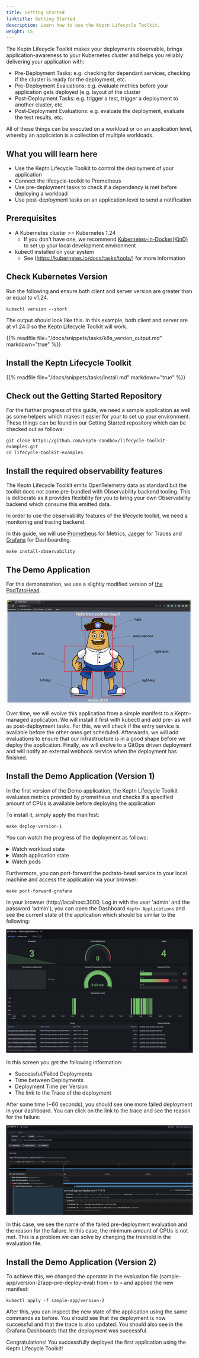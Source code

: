 ```yaml
---
title: Getting Started
linktitle: Getting Started
description: Learn how to use the Keptn Lifecycle Toolkit.
weight: 15
---
```


The Keptn Lifecycle Toolkit makes your deployments observable, brings application-awareness to your Kubernetes cluster and helps you reliably delivering your application with:

* Pre-Deployment Tasks: e.g. checking for dependant services, checking if the cluster is ready for the deployment, etc.
* Pre-Deployment Evaluations: e.g. evaluate metrics before your application gets deployed (e.g. layout of the cluster
* Post-Deployment Tasks: e.g. trigger a test, trigger a deployment to another cluster, etc.
* Post-Deployment Evaluations: e.g. evaluate the deployment, evaluate the test results, etc.

All of these things can be executed on a workload or on an application level, whereby an application is a collection of multiple workloads.

## What you will learn here
* Use the Keptn Lifecycle Toolkit to control the deployment of your application
* Connect the lifecycle-toolkit to Prometheus
* Use pre-deployment tasks to check if a dependency is met before deploying a workload
* Use post-deployment tasks on an application level to send a notification

## Prerequisites
* A Kubernetes cluster >= Kubernetes 1.24
    * If you don't have one, we recommend [Kubernetes-in-Docker(KinD)](https://kind.sigs.k8s.io/docs/user/quick-start/) to set up your local development environment
* kubectl installed on your system
    * See (https://kubernetes.io/docs/tasks/tools/) for more information

## Check Kubernetes Version

Run the following and ensure both client and server version are greater than or equal to v1.24.

```
kubectl version --short
```

The output should look like this. In this example, both client and server are at v1.24.0 so the Keptn Lifecycle Toolkit will work.

{{% readfile file="/docs/snippets/tasks/k8s_version_output.md" markdown="true" %}}

## Install the Keptn Lifecycle Toolkit
{{% readfile file="/docs/snippets/tasks/install.md" markdown="true" %}}

## Check out the Getting Started Repository
For the further progress of this guide, we need a sample application as well as some helpers which makes it easier for your to set up your environment. These things can be found in our Getting Started repository which can be checked out as follows:

```console
git clone https://github.com/keptn-sandbox/lifecycle-toolkit-examples.git
cd lifecycle-toolkit-examples
```

## Install the required observability features
The Keptn Lifecycle Toolkit emits OpenTelemetry data as standard but the toolkit does not come pre-bundled with Observability backend tooling. This is deliberate as it provides flexibility for you to bring your own Observability backend which consume this emitted data.

In order to use the observability features of the lifecycle toolkit, we need a monitoring and tracing backend.

In this guide, we will use [Prometheus](https://prometheus.io/) for Metrics, [Jaeger](https://jaegertracing.io) for Traces and [Grafana](https://github.com/grafana/) for Dashboarding.

```
make install-observability
```

## The Demo Application
For this demonstration, we use a slightly modified version of [the PodTatoHead](https://github.com/podtato-head/podtato-head).

![img.png](assets/podtatohead.png)

Over time, we will evolve this application from a simple manifest to a Keptn-managed application. We will install it first with kubectl and add pre- as well as post-deployment tasks. For this, we will check if the entry service is available before the other ones get scheduled. Afterwards, we will add evaluations to ensure that our infrastructure is in a good shape before we deploy the application. Finally, we will evolve to a GitOps driven deployment and will notify an external webhook service when the deployment has finished.

## Install the Demo Application (Version 1)
In the first version of the Demo application, the Keptn Lifecycle Toolkit evaluates metrics provided by prometheus and checks if a specified amount of CPUs is available before deploying the application

To install it, simply apply the manifest:
```shell
make deploy-version-1
```

You can watch the progress of the deployment as follows:
<details>
<summary>Watch workload state</summary>
When the Lifecycle Toolkit detects workload labels ("app.kubernetes.io/name" and "keptn.sh/workload") on a resource, a KeptnWorkloadInstance (kwi) resource will be created. Using this resource you can watch the progress of the deployment.

```shell
kubectl get keptnworkloadinstances -n podtato-kubectl
```

This will show the current status of the Workloads and in which phase they are at the moment. You can get more detailed information about the workloads by describing one of the resources:

```shell
kubectl describe keptnworkloadinstances podtato-head-podtato-head-entry -n podtato-kubectl
```

Note that there are more detailed information in the event stream of the object.
</details>

<details>
<summary>Watch application state</summary>
Although you didn't specify an application in your manifest, the Lifecycle Toolkit assumed that this is a single-service application and created an ApplicationVersion (kav) resource for you.

Using `kubectl get keptnappversions -n podtato-kubectl` you can see state of these resources.
</details>

<details>
<summary>Watch pods</summary>
Obviously, you should see that the pods are starting normally. You can watch the state of the pods using:

```shell
kubectl get pods -n podtato-kubectl
```
</details>

Furthermore, you can port-forward the podtato-head service to your local machine and access the application via your browser:

```shell
make port-forward-grafana
```
 
In your browser (http://localhost:3000, Log in with the user 'admin' and the password 'admin'), you can open the Dashboard `Keptn Applications` and see the current state of the application which should be similar to the following:

![grafana.png](assets/grafana.png)

In this screen you get the following information:
* Successful/Failed Deployments
* Time between Deployments
* Deployment Time per Version
* The link to the Trace of the deployment

After some time (~60 seconds), you should see one more failed deployment in your dashboard. You can click on the link to the trace and see the reason for the failure:

![trace-failed.png](assets/trace-failed.png)

In this case, we see the name of the failed pre-deployment evaluation and the reason for the failure. In this case, the minimum amount of CPUs is not met. This is a problem we can solve by changing the treshold in the evaluation file.

## Install the Demo Application (Version 2)
To achieve this, we changed the operator in the evaluation file (sample-app/version-2/app-pre-deploy-eval) from `<` to `>` and applied the new manifest:

```shell
kubectl apply -f sample-app/version-2
```

After this, you can inspect the new state of the application using the same commands as before. You should see that the deployment is now successful and that the trace is also updated. You should also see in the Grafana Dashboards that the deployment was successful.

Congratulations! You successfully deployed the first application using the Keptn Lifecycle Toolkit!
